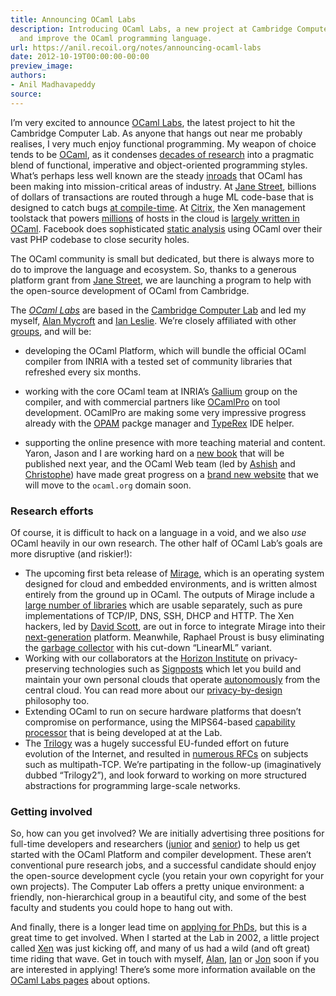 ```yaml
---
title: Announcing OCaml Labs
description: Introducing OCaml Labs, a new project at Cambridge Computer Lab to develop
  and improve the OCaml programming language.
url: https://anil.recoil.org/notes/announcing-ocaml-labs
date: 2012-10-19T00:00:00-00:00
preview_image:
authors:
- Anil Madhavapeddy
source:
---
```


<p>I’m very excited to announce <a href="https://anil.recoil.org/projects/ocamllabs">OCaml Labs</a>, the latest project
to hit the Cambridge Computer Lab. As anyone that hangs out near me
probably realises, I very much enjoy functional programming. My weapon
of choice tends to be <a href="http://www.ocaml-lang.org">OCaml</a>, as it
condenses <a href="http://events.inf.ed.ac.uk/Milner2012/X_Leroy-html5-mp4.html">decades of
research</a>
into a pragmatic blend of functional, imperative and object-oriented
programming styles. What’s perhaps less well known are the steady
<a href="http://www.ocaml-lang.org/companies.html">inroads</a> that OCaml has been
making into mission-critical areas of industry. At <a href="http://ocaml.janestreet.com">Jane
Street</a>, billions of dollars of
transactions are routed through a huge ML code-base that is designed to
catch bugs <a href="http://vimeo.com/14313378">at compile-time</a>. At
<a href="http://github.com/xen-org/xen-api">Citrix</a>, the Xen management
toolstack that powers
<a href="http://blogs.citrix.com/2012/10/09/one-in-a-million/">millions</a> of
hosts in the cloud is <a href="https://anil.recoil.org/papers/2010-icfp-xen.pdf">largely written in
OCaml</a>. Facebook does
sophisticated <a href="https://github.com/facebook/pfff/wiki/Main">static
analysis</a> using OCaml over
their vast PHP codebase to close security holes.</p>
<p>The OCaml community is small but dedicated, but there is always more to
do to improve the language and ecosystem. So, thanks to a generous
platform grant from <a href="http://ocaml.janestreet.com">Jane Street</a>, we are
launching a program to help with the open-source development of OCaml
from Cambridge.</p>
<p>The <em><a href="http://www.cl.cam.ac.uk/projects/ocamllabs/">OCaml Labs</a></em> are
based in the <a href="http://www.cl.cam.ac.uk">Cambridge Computer Lab</a> and led
my myself, <a href="http://www.cl.cam.ac.uk/~am21/">Alan Mycroft</a> and <a href="http://www.cl.cam.ac.uk/~iml1/">Ian
Leslie</a>. We’re closely affiliated with
other
<a href="http://www.cl.cam.ac.uk/projects/ocamllabs/collaboration.html">groups</a>,
and will be:</p>
<ul>
<li>
<p>developing the OCaml Platform, which will bundle the official OCaml
compiler from INRIA with a tested set of community libraries that
refreshed every six months.</p>
</li>
<li>
<p>working with the core OCaml team at INRIA’s
<a href="http://gallium.inria.fr/">Gallium</a> group on the compiler, and with
commercial partners like <a href="http://ocamlpro.com">OCamlPro</a> on tool
development. OCamlPro are making some very impressive progress
already with the <a href="http://opam.ocamlpro.com">OPAM</a> packge manager and
<a href="http://www.typerex.org">TypeRex</a> IDE helper.</p>
</li>
<li>
<p>supporting the online presence with more teaching material and
content. Yaron, Jason and I are working hard on a <a href="http://realworldocaml.org">new
book</a> that will be published next year,
and the OCaml Web team (led by <a href="http://ashishagarwal.org">Ashish</a>
and
<a href="https://plus.google.com/109604597514379193052/posts">Christophe</a>)
have made great progress on a <a href="http://www.ocaml-lang.org">brand new
website</a> that we will move to the
<code>ocaml.org</code> domain soon.</p>
</li>
</ul>
<h3>Research efforts</h3>
<p>Of course, it is difficult to hack on a language in a void, and we also
<em>use</em> OCaml heavily in our own research. The other half of OCaml Lab’s
goals are more disruptive (and riskier!):</p>
<ul>
<li>The upcoming first beta release of <a href="http://openmirage.org">Mirage</a>,
which is an operating system designed for cloud and embedded
environments, and is written almost entirely from the ground up in
OCaml. The outputs of Mirage include a <a href="http://www.openmirage.org/blog/breaking-up-is-easy-with-opam">large number of
libraries</a>
which are usable separately, such as pure implementations of TCP/IP,
DNS, SSH, DHCP and HTTP. The Xen hackers, led by <a href="http://dave.recoil.org">David Scott</a>, are out in force to integrate Mirage
into their <a href="http://www.xen.org/xensummit/xs12na_talks/T2.html">next-generation</a>
platform. Meanwhile, Raphael Proust is busy eliminating the <a href="https://anil.recoil.org/papers/drafts/2012-places-limel-draft1.pdf">garbage
collector</a>
with his cut-down “LinearML” variant.</li>
<li>Working with our collaborators at the <a href="http://horizon.ac.uk">Horizon
Institute</a> on privacy-preserving technologies
such as
<a href="https://anil.recoil.org/papers/2012-sigcomm-signposts-demo.pdf">Signposts</a>
which let you build and maintain your own personal clouds that
operate <a href="https://anil.recoil.org/papers/2011-icdcn-droplets.pdf">autonomously</a>
from the central cloud. You can read more about our <a href="http://www.cam.ac.uk/research/features/privacy-by-design/">privacy-by-design</a> philosophy too.</li>
<li>Extending OCaml to run on secure hardware platforms that doesn’t
compromise on performance, using the MIPS64-based <a href="http://www.cl.cam.ac.uk/research/security/ctsrd/cheri.html">capability
processor</a>
that is being developed at at the Lab.</li>
<li>The <a href="http://www.trilogy-project.org">Trilogy</a> was a hugely
successful EU-funded effort on future evolution of the Internet, and
resulted in <a href="http://trilogy-project.org/publications/standards-contributions.html">numerous
RFCs</a>
on subjects such as multipath-TCP. We’re partipating in the
follow-up (imaginatively dubbed “Trilogy2”), and look forward to
working on more structured abstractions for programming large-scale
networks.</li>
</ul>
<h3>Getting involved</h3>
<p>So, how can you get involved? We are initially advertising three
positions for full-time developers and researchers
(<a href="http://www.jobs.cam.ac.uk/job/-21662/">junior</a> and
<a href="http://www.jobs.cam.ac.uk/job/-21942/">senior</a>) to help us get started
with the OCaml Platform and compiler development. These aren’t
conventional pure research jobs, and a successful candidate should enjoy
the open-source development cycle (you retain your own copyright for
your own projects). The Computer Lab offers a pretty unique environment:
a friendly, non-hierarchical group in a beautiful city, and some of the
best faculty and students you could hope to hang out with.</p>
<p>And finally, there is a longer lead time on <a href="http://www.cl.cam.ac.uk/admissions/phd/">applying for
PhDs</a>, but this is a great time
to get involved. When I started at the Lab in 2002, a little project
called <a href="http://xen.org">Xen</a> was just kicking off, and many of us had a
wild (and oft great) time riding that wave. Get in touch with myself,
<a href="http://www.cl.cam.ac.uk/~am21/">Alan</a>,
<a href="http://www.cl.cam.ac.uk/~iml1/">Ian</a> or
<a href="http://www.cl.cam.ac.uk/~jac22/">Jon</a> soon if you are interested in
applying! There’s some more information available on the <a href="http://www.cl.cam.ac.uk/projects/ocamllabs/collaboration.html">OCaml Labs
pages</a>
about options.</p>

